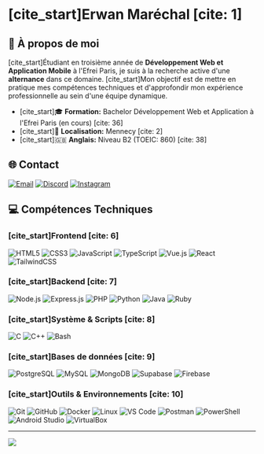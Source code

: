 # [cite_start]Erwan Maréchal [cite: 1]

## 👋 À propos de moi

[cite_start]Étudiant en troisième année de **Développement Web et Application Mobile** à l'Efrei Paris, je suis à la recherche active d'une **alternance** dans ce domaine. [cite_start]Mon objectif est de mettre en pratique mes compétences techniques et d'approfondir mon expérience professionnelle au sein d'une équipe dynamique.

* [cite_start]🎓 **Formation:** Bachelor Développement Web et Application à l'Efrei Paris (en cours) [cite: 36]
* [cite_start]📍 **Localisation:** Mennecy [cite: 2]
* [cite_start]🇬🇧 **Anglais:** Niveau B2 (TOEIC: 860) [cite: 38]

## 🌐 Contact

[![Email](https://img.shields.io/badge/Email-erwan.a.marechal@gmail.com-blue?style=for-the-badge&logo=gmail)](mailto:erwan.a.marechal@gmail.com)
[![Discord](https://img.shields.io/badge/Discord-%237289DA.svg?style=for-the-badge&logo=discord&logoColor=white)](https://discord.gg/canul8816) 
[![Instagram](https://img.shields.io/badge/Instagram-%23E4405F.svg?style=for-the-badge&logo=Instagram&logoColor=white)](https://instagram.com/presque_erwan)

## 💻 Compétences Techniques

### [cite_start]Frontend [cite: 6]
![HTML5](https://img.shields.io/badge/html5-%23E34F26.svg?style=for-the-badge&logo=html5&logoColor=white) 
![CSS3](https://img.shields.io/badge/css3-%231572B6.svg?style=for-the-badge&logo=css3&logoColor=white) 
![JavaScript](https://img.shields.io/badge/javascript-%23323330.svg?style=for-the-badge&logo=javascript&logoColor=%23F7DF1E) 
![TypeScript](https://img.shields.io/badge/typescript-%233178C6.svg?style=for-the-badge&logo=typescript&logoColor=white) 
![Vue.js](https://img.shields.io/badge/vuejs-%2335495E.svg?style=for-the-badge&logo=vuedotjs&logoColor=%234FC08D) 
![React](https://img.shields.io/badge/react-%2320232a.svg?style=for-the-badge&logo=react&logoColor=%2361DAFB) 
![TailwindCSS](https://img.shields.io/badge/tailwindcss-%2338B2AC.svg?style=for-the-badge&logo=tailwind-css&logoColor=white)

### [cite_start]Backend [cite: 7]
![Node.js](https://img.shields.io/badge/node.js-%23339933.svg?style=for-the-badge&logo=nodedotjs&logoColor=white) 
![Express.js](https://img.shields.io/badge/express.js-%23000000.svg?style=for-the-badge&logo=express&logoColor=white) 
![PHP](https://img.shields.io/badge/php-%23777BB4.svg?style=for-the-badge&logo=php&logoColor=white) 
![Python](https://img.shields.io/badge/python-3670A0?style=for-the-badge&logo=python&logoColor=ffdd54) 
![Java](https://img.shields.io/badge/java-%23ED8B00.svg?style=for-the-badge&logo=openjdk&logoColor=white) 
![Ruby](https://img.shields.io/badge/ruby-%23CC342D.svg?style=for-the-badge&logo=ruby&logoColor=white)

### [cite_start]Système & Scripts [cite: 8]
![C](https://img.shields.io/badge/c-%2300599C.svg?style=for-the-badge&logo=c&logoColor=white) 
![C++](https://img.shields.io/badge/c++-%2300599C.svg?style=for-the-badge&logo=c%2B%2B&logoColor=white) 
![Bash](https://img.shields.io/badge/shell_script-%23121011.svg?style=for-the-badge&logo=gnu-bash&logoColor=white)

### [cite_start]Bases de données [cite: 9]
![PostgreSQL](https://img.shields.io/badge/postgres-%23316192.svg?style=for-the-badge&logo=postgresql&logoColor=white) 
![MySQL](https://img.shields.io/badge/mysql-4479A1.svg?style=for-the-badge&logo=mysql&logoColor=white) 
![MongoDB](https://img.shields.io/badge/MongoDB-%234EA94B.svg?style=for-the-badge&logo=mongodb&logoColor=white) 
![Supabase](https://img.shields.io/badge/Supabase-%233ECF8E.svg?style=for-the-badge&logo=supabase&logoColor=white) 
![Firebase](https://img.shields.io/badge/Firebase-%23FFCA28.svg?style=for-the-badge&logo=firebase&logoColor=black)

### [cite_start]Outils & Environnements [cite: 10]
![Git](https://img.shields.io/badge/git-%23F05033.svg?style=for-the-badge&logo=git&logoColor=white) 
![GitHub](https://img.shields.io/badge/github-%23121011.svg?style=for-the-badge&logo=github&logoColor=white) 
![Docker](https://img.shields.io/badge/docker-%230db7ed.svg?style=for-the-badge&logo=docker&logoColor=white) 
![Linux](https://img.shields.io/badge/Linux-FCC624?style=for-the-badge&logo=linux&logoColor=black) 
![VS Code](https://img.shields.io/badge/VS%20Code-007ACC?style=for-the-badge&logo=visualstudiocode&logoColor=white) 
![Postman](https://img.shields.io/badge/Postman-FF6C37?style=for-the-badge&logo=postman&logoColor=white) 
![PowerShell](https://img.shields.io/badge/PowerShell-%235391FE.svg?style=for-the-badge&logo=powershell&logoColor=white) 
![Android Studio](https://img.shields.io/badge/Android%20Studio-3DDC84.svg?style=for-the-badge&logo=android-studio&logoColor=white)
![VirtualBox](https://img.shields.io/badge/VirtualBox-183A61.svg?style=for-the-badge&logo=virtualbox&logoColor=white)


---
[![](https://visitcount.itsvg.in/api?id=Erwan1202*&icon=4&color=8)](https://visitcount.itsvg.in)

